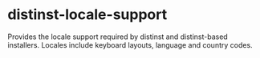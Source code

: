 # distinst-locale-support

Provides the locale support required by distinst and distinst-based installers.
Locales include keyboard layouts, language and country codes.
